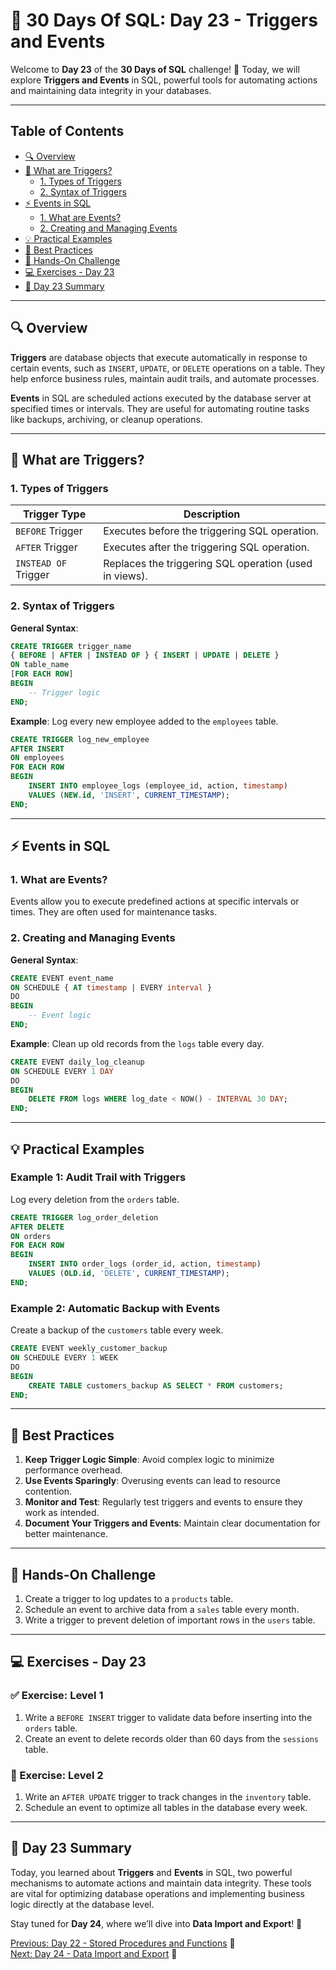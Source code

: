 # 📘 30 Days Of SQL: Day 23 - Triggers and Events

Welcome to **Day 23** of the **30 Days of SQL** challenge! 🎉 Today, we will explore **Triggers and Events** in SQL, powerful tools for automating actions and maintaining data integrity in your databases.

---

## Table of Contents

- [🔍 Overview](#-overview)
- [📘 What are Triggers?](#-what-are-triggers)
  - [1. Types of Triggers](#1-types-of-triggers)
  - [2. Syntax of Triggers](#2-syntax-of-triggers)
- [⚡ Events in SQL](#-events-in-sql)
  - [1. What are Events?](#1-what-are-events)
  - [2. Creating and Managing Events](#2-creating-and-managing-events)
- [💡 Practical Examples](#-practical-examples)
- [🔧 Best Practices](#-best-practices)
- [🎯 Hands-On Challenge](#-hands-on-challenge)
- [💻 Exercises - Day 23](#-exercises---day-23)
- [📝 Day 23 Summary](#-day-23-summary)

---

## 🔍 Overview

**Triggers** are database objects that execute automatically in response to certain events, such as `INSERT`, `UPDATE`, or `DELETE` operations on a table. They help enforce business rules, maintain audit trails, and automate processes.

**Events** in SQL are scheduled actions executed by the database server at specified times or intervals. They are useful for automating routine tasks like backups, archiving, or cleanup operations.

---

## 📘 What are Triggers?

### 1. Types of Triggers

| **Trigger Type**        | **Description**                                         |
|-------------------------|---------------------------------------------------------|
| `BEFORE` Trigger        | Executes before the triggering SQL operation.           |
| `AFTER` Trigger         | Executes after the triggering SQL operation.            |
| `INSTEAD OF` Trigger    | Replaces the triggering SQL operation (used in views).  |

### 2. Syntax of Triggers

**General Syntax**:

```sql
CREATE TRIGGER trigger_name
{ BEFORE | AFTER | INSTEAD OF } { INSERT | UPDATE | DELETE }
ON table_name
[FOR EACH ROW]
BEGIN
    -- Trigger logic
END;
```

**Example**: Log every new employee added to the `employees` table.

```sql
CREATE TRIGGER log_new_employee
AFTER INSERT
ON employees
FOR EACH ROW
BEGIN
    INSERT INTO employee_logs (employee_id, action, timestamp)
    VALUES (NEW.id, 'INSERT', CURRENT_TIMESTAMP);
END;
```

---

## ⚡ Events in SQL

### 1. What are Events?

Events allow you to execute predefined actions at specific intervals or times. They are often used for maintenance tasks.

### 2. Creating and Managing Events

**General Syntax**:

```sql
CREATE EVENT event_name
ON SCHEDULE { AT timestamp | EVERY interval }
DO
BEGIN
    -- Event logic
END;
```

**Example**: Clean up old records from the `logs` table every day.

```sql
CREATE EVENT daily_log_cleanup
ON SCHEDULE EVERY 1 DAY
DO
BEGIN
    DELETE FROM logs WHERE log_date < NOW() - INTERVAL 30 DAY;
END;
```

---

## 💡 Practical Examples

### Example 1: Audit Trail with Triggers

Log every deletion from the `orders` table.

```sql
CREATE TRIGGER log_order_deletion
AFTER DELETE
ON orders
FOR EACH ROW
BEGIN
    INSERT INTO order_logs (order_id, action, timestamp)
    VALUES (OLD.id, 'DELETE', CURRENT_TIMESTAMP);
END;
```

### Example 2: Automatic Backup with Events

Create a backup of the `customers` table every week.

```sql
CREATE EVENT weekly_customer_backup
ON SCHEDULE EVERY 1 WEEK
DO
BEGIN
    CREATE TABLE customers_backup AS SELECT * FROM customers;
END;
```

---

## 🔧 Best Practices

1. **Keep Trigger Logic Simple**: Avoid complex logic to minimize performance overhead.
2. **Use Events Sparingly**: Overusing events can lead to resource contention.
3. **Monitor and Test**: Regularly test triggers and events to ensure they work as intended.
4. **Document Your Triggers and Events**: Maintain clear documentation for better maintenance.

---

## 🎯 Hands-On Challenge

1. Create a trigger to log updates to a `products` table.
2. Schedule an event to archive data from a `sales` table every month.
3. Write a trigger to prevent deletion of important rows in the `users` table.

---

## 💻 Exercises - Day 23

### ✅ Exercise: Level 1

1. Write a `BEFORE INSERT` trigger to validate data before inserting into the `orders` table.
2. Create an event to delete records older than 60 days from the `sessions` table.

### 🚀 Exercise: Level 2

1. Write an `AFTER UPDATE` trigger to track changes in the `inventory` table.
2. Schedule an event to optimize all tables in the database every week.

---

## 📝 Day 23 Summary

Today, you learned about **Triggers** and **Events** in SQL, two powerful mechanisms to automate actions and maintain data integrity. These tools are vital for optimizing database operations and implementing business logic directly at the database level.

Stay tuned for **Day 24**, where we’ll dive into **Data Import and Export**! 🚀

[Previous: Day 22 - Stored Procedures and Functions](../Day-22%20Stored%20Procedures%20And%20Functions/Day-22_Stored_Procedures_And_Functions.md) 🔼  
[Next: Day 24 - Data Import and Export](../Day-24%20Data%20Import%20and%20Export/Day-24_Data_Import_and_Export.md) 🔽

